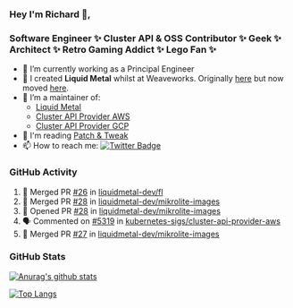 ### Hey I'm Richard 👋, 

<h3 align="left">Software Engineer ✨ Cluster API & OSS Contributor ✨ Geek ✨ Architect ✨ Retro Gaming Addict ✨ Lego Fan ✨</h3>

- 🔭 I’m currently working as a Principal Engineer
- 📯 I created **Liquid Metal** whilst at Weaveworks. Originally [here](https://github.com/weaveworks-liquidmetal) but now moved [here](https://github.com/liquidmetal-dev).
- 👯 I’m a maintainer of:
  -  [Liquid Metal](https://github.com/liquidmetal-dev)
  -  [Cluster API Provider AWS](https://github.com/kubernetes-sigs/cluster-api-provider-aws)
  -  [Cluster API Provider GCP](https://github.com/kubernetes-sigs/cluster-api-provider-gcp)
- 💬 I'm reading [Patch & Tweak](https://bjooks.com/products/patch-tweak-exploring-modular-synthesis)
- 📫 How to reach me: [![Twitter Badge](https://img.shields.io/badge/-@fruit_case-00acee?style=flat&logo=Twitter&logoColor=white)](https://twitter.com/intent/follow?screen_name=fruit_case "Follow on Twitter")

### GitHub Activity 

<!--START_SECTION:activity-->
1. 🎉 Merged PR [#26](https://github.com/liquidmetal-dev/fl/pull/26) in [liquidmetal-dev/fl](https://github.com/liquidmetal-dev/fl)
2. 🎉 Merged PR [#28](https://github.com/liquidmetal-dev/mikrolite-images/pull/28) in [liquidmetal-dev/mikrolite-images](https://github.com/liquidmetal-dev/mikrolite-images)
3. 💪 Opened PR [#28](https://github.com/liquidmetal-dev/mikrolite-images/pull/28) in [liquidmetal-dev/mikrolite-images](https://github.com/liquidmetal-dev/mikrolite-images)
4. 🗣 Commented on [#5319](https://github.com/kubernetes-sigs/cluster-api-provider-aws/pull/5319#issuecomment-2710180541) in [kubernetes-sigs/cluster-api-provider-aws](https://github.com/kubernetes-sigs/cluster-api-provider-aws)
5. 🎉 Merged PR [#27](https://github.com/liquidmetal-dev/mikrolite-images/pull/27) in [liquidmetal-dev/mikrolite-images](https://github.com/liquidmetal-dev/mikrolite-images)
<!--END_SECTION:activity-->

### GitHub Stats

[![Anurag's github stats](https://github-readme-stats.vercel.app/api?username=richardcase&count_private=true&show_icons=true)](https://github.com/anuraghazra/github-readme-stats)

[![Top Langs](https://github-readme-stats.vercel.app/api/top-langs/?username=richardcase&hide=html&layout=compact)](https://github.com/anuraghazra/github-readme-stats)

